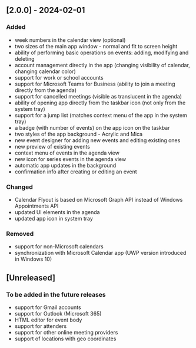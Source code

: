 ## [2.0.0] - 2024-02-01
 
### Added
- week numbers in the calendar view (optional)
- two sizes of the main app window - normal and fit to screen height
- ability of performing basic operations on events: adding, modifying and deleting
- account management directly in the app (changing visibility of calendar, changing calendar color)
- support for work or school accounts
- support for Microsoft Teams for Business (ability to join a meeting directly from the agenda)
- support for cancelled meetings (visible as translucent in the agenda)
- ability of opening app directly from the taskbar icon (not only from the system tray)
- support for a jump list (matches context menu of the app in the system tray)
- a badge (with number of events) on the app icon on the taskbar
- two styles of the app background - Acrylic and Mica
- new event designer for adding new events and editing existing ones
- new preview of existing events
- context menu of events in the agenda view
- new icon for series events in the agenda view
- automatic app updates in the background
- confirmation info after creating or editing an event
   
### Changed
- Calendar Flyout is based on Microsoft Graph API instead of Windows Appointments API
- updated UI elements in the agenda
- updated app icon in system tray
 
### Removed
- support for non-Microsoft calendars
- synchronization with Microsoft Calendar app (UWP version introduced in Windows 10)

## [Unreleased]

### To be added in the future releases
- support for Gmail accounts
- support for Outlook (Microsoft 365)
- HTML editor for event body
- support for attenders
- support for other online meeting providers
- support of locations with geo coordinates
